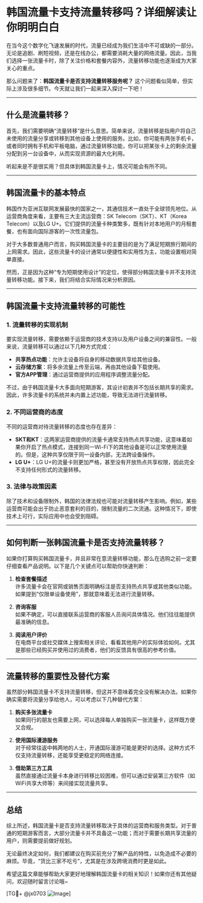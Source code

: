 # 韩国流量卡支持流量转移吗？详细解读让你明明白白

在当今这个数字化飞速发展的时代，流量已经成为我们生活中不可或缺的一部分。无论是追剧、刷短视频，还是在线办公，都需要消耗大量的网络流量。因此，当我们选择一张流量卡时，除了关注价格和套餐内容外，流量转移功能也逐渐成为大家关心的重点。

那么问题来了：**韩国流量卡是否支持流量转移服务呢？** 这个问题看似简单，但实际上涉及很多细节。今天就让我们一起来深入探讨一下吧！

---

## 什么是流量转移？

首先，我们需要明确“流量转移”是什么意思。简单来说，流量转移是指用户将自己未使用的流量分享或转移到其他设备上使用的服务。比如，你可能有两张手机卡，或者同时拥有手机和平板电脑，通过流量转移功能，你可以把某张卡上的剩余流量分配到另一台设备中，从而实现资源的最大化利用。

听起来是不是很实用？但具体到韩国流量卡上，情况可能会有所不同。

---

## 韩国流量卡的基本特点

韩国作为亚洲互联网发展最快的国家之一，其通信技术一直处于全球领先地位。从运营商角度来看，主要有三大主流运营商：SK Telecom（SKT）、KT（Korea Telecom）以及LG U+。它们提供的流量卡种类繁多，既有针对本地用户的月租套餐，也有面向国际游客的一次性流量包。

对于大多数普通用户而言，购买韩国流量卡的主要目的是为了满足短期旅行期间的上网需求。因此，这些流量卡的设计通常以便捷性和实用性为主，功能设置相对简单直接。

然而，正是因为这种“专为短期使用设计”的定位，使得部分韩国流量卡并不支持流量转移功能。接下来，我们将结合实际情况来分析原因。

---

## 韩国流量卡支持流量转移的可能性

### 1. **流量转移的实现机制**
要实现流量转移，需要依赖于运营商的技术支持以及用户设备之间的兼容性。一般来说，流量转移可以通过以下几种方式完成：
- **共享热点功能**：允许主设备将自身的移动数据共享给其他设备。
- **云存储方案**：将多余流量上传至云端，再由其他设备下载使用。
- **官方APP管理**：通过运营商提供的应用程序调整流量分配。

不过，由于韩国流量卡大多面向短期游客，其设计初衷并不包括长期共享的需求。因此，许多流量卡的系统并未内置上述功能，导致无法进行流量转移。

### 2. **不同运营商的态度**
不同的运营商对待流量转移的态度也存在差异：
- **SKT和KT**：这两家运营商提供的流量卡通常支持热点共享功能，这意味着如果你开启了热点模式，连接到同一Wi-Fi下的其他设备是可以正常使用流量的。但是，这种共享仅限于同一设备内部，无法跨设备操作。
- **LG U+**：LG U+的流量卡则更加严格，甚至没有开放热点共享权限，因此完全不支持任何形式的流量转移。

### 3. **法律与政策因素**
除了技术和设备限制外，韩国的法律法规也可能对流量转移产生影响。例如，某些运营商可能会出于防止恶意套利的目的，限制流量的二次流通。这种情况下，即使技术上可行，实际应用中也会受到阻碍。

---

## 如何判断一张韩国流量卡是否支持流量转移？

如果你打算购买韩国流量卡，并且非常在意流量转移功能，那么在选购之前一定要仔细查看产品说明。以下是几个关键点可以帮助你快速判断：

1. **检查套餐描述**  
   许多流量卡会在官网或销售页面明确标注是否支持热点共享或其他类似功能。如果提到“仅限单设备使用”，那就意味着无法进行流量转移。

2. **咨询客服**  
   如果不确定，可以直接联系运营商的客服人员询问具体情况。他们往往能提供最准确的信息。

3. **阅读用户评价**  
   在电商平台或社交媒体上搜索相关评论，看看其他用户的实际体验如何。尤其是那些已经购买并使用过的消费者，他们的反馈具有很高的参考价值。

---

## 流量转移的重要性及替代方案

虽然部分韩国流量卡不支持流量转移，但这并不意味着完全没有解决办法。如果你确实需要将流量分享给他人，可以考虑以下几种替代方案：

1. **购买多张流量卡**  
   如果同行的朋友也需要上网，可以选择每人单独购买一张流量卡，这样既方便又合规。

2. **使用国际漫游服务**  
   对于经常往返中韩两地的人士，开通国际漫游可能是更好的选择。这种方式不仅支持流量转移，还能享受更稳定的网络连接。

3. **借助第三方工具**  
   虽然直接通过流量卡本身进行转移比较困难，但可以通过安装第三方软件（如WiFi共享大师等）来间接实现流量共享。

---

## 总结

综上所述，韩国流量卡是否支持流量转移取决于具体的运营商和服务类型。对于普通的短期游客而言，大部分流量卡并不具备这一功能；而对于需要长期共享流量的用户，则需要提前做好规划。

无论最终决定如何，我们都建议在购买前充分了解产品的特性，以免造成不必要的麻烦。毕竟，“货比三家不吃亏”，尤其是在涉及跨境消费时更是如此。

希望这篇文章能够帮助大家更好地理解韩国流量卡的相关知识！如果你还有其他疑问，欢迎随时留言讨论哦~

[TG💪+ @jx0703 ![Image](https://github.com/user-attachments/assets/dbca1d08-cadb-493c-b0ec-ad6f7a83f270)]